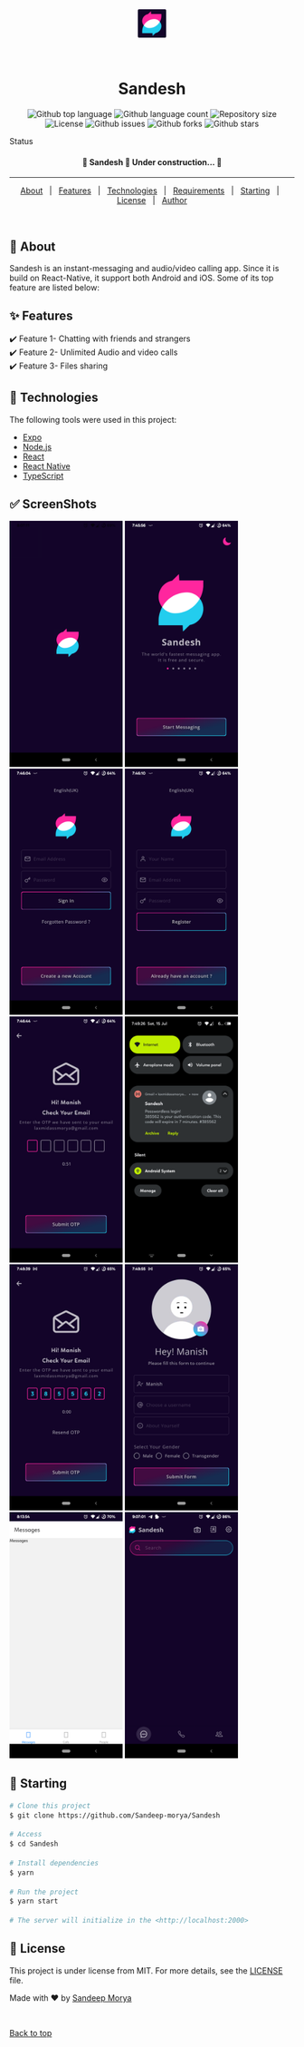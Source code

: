 <div align="center" id="top">
  <img width="50" src="/assets/icon.png" alt="Sandesh" />

&#xa0;

  <!-- <a href="https://Sandesh.netlify.app">Demo</a> -->
</div>

<h1 align="center">Sandesh</h1>

<p align="center">
  <img alt="Github top language" src="https://img.shields.io/github/languages/top/Sandeep-morya/Sandesh?color=56BEB8">

  <img alt="Github language count" src="https://img.shields.io/github/languages/count/Sandeep-morya/Sandesh?color=56BEB8">

  <img alt="Repository size" src="https://img.shields.io/github/repo-size/Sandeep-morya/Sandesh?color=56BEB8">

  <img alt="License" src="https://img.shields.io/github/license/Sandeep-morya/Sandesh?color=56BEB8">

  <img alt="Github issues" src="https://img.shields.io/github/issues/Sandeep-morya/Sandesh?color=56BEB8" />

  <img alt="Github forks" src="https://img.shields.io/github/forks/Sandeep-morya/Sandesh?color=56BEB8" />

 <img alt="Github stars" src="https://img.shields.io/github/stars/Sandeep-morya/Sandesh?color=56BEB8" />
</p>

Status

<h4 align="center">
	🚧  Sandesh 🚀 Under construction...  🚧
</h4>

<hr>

<p align="center">
  <a href="#dart-about">About</a> &#xa0; | &#xa0;
  <a href="#sparkles-features">Features</a> &#xa0; | &#xa0;
  <a href="#rocket-technologies">Technologies</a> &#xa0; | &#xa0;
  <a href="#white_check_mark-requirements">Requirements</a> &#xa0; | &#xa0;
  <a href="#checkered_flag-starting">Starting</a> &#xa0; | &#xa0;
  <a href="#memo-license">License</a> &#xa0; | &#xa0;
  <a href="https://github.com/Sandeep-morya" target="_blank">Author</a>
</p>

<br>

## :dart: About

Sandesh is an instant-messaging and audio/video calling app. Since it is build on React-Native, it support both Android and iOS. Some of its top feature are listed below:

## :sparkles: Features

:heavy_check_mark: Feature 1- Chatting with friends and strangers\
:heavy_check_mark: Feature 2- Unlimited Audio and video calls\
:heavy_check_mark: Feature 3- Files sharing

## :rocket: Technologies

The following tools were used in this project:

- [Expo](https://expo.io/)
- [Node.js](https://nodejs.org/en/)
- [React](https://pt-br.reactjs.org/)
- [React Native](https://reactnative.dev/)
- [TypeScript](https://www.typescriptlang.org/)

## :white_check_mark: ScreenShots

 <img width="200"   alt="ScreenShot" src="/screenshots/0.png">
 <img width="200"  alt="ScreenShot" src="/screenshots/1.png">
 <img width="200"  alt="ScreenShot" src="/screenshots/2.png">
 <img width="200"  alt="ScreenShot" src="/screenshots/3.png">
 <img width="200"  alt="ScreenShot" src="/screenshots/4.png">
 <img width="200"  alt="ScreenShot" src="/screenshots/5.png">
 <img width="200"  alt="ScreenShot" src="/screenshots/6.png">
 <img width="200"  alt="ScreenShot" src="/screenshots/7.png">
 <img width="200"  alt="ScreenShot" src="/screenshots/8.png">
 <img width="200"  alt="ScreenShot" src="/screenshots/9.png">

## :checkered_flag: Starting

```bash
# Clone this project
$ git clone https://github.com/Sandeep-morya/Sandesh

# Access
$ cd Sandesh

# Install dependencies
$ yarn

# Run the project
$ yarn start

# The server will initialize in the <http://localhost:2000>
```

## :memo: License

This project is under license from MIT. For more details, see the [LICENSE](LICENSE.md) file.

Made with :heart: by <a href="https://github.com/Sandeep-morya" target="_blank">Sandeep Morya</a>

&#xa0;

<a href="#top">Back to top</a>
